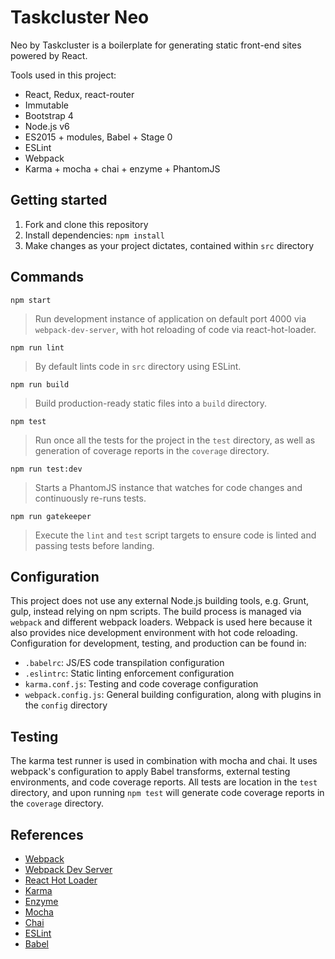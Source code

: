 # Taskcluster Neo

Neo by Taskcluster is a boilerplate for generating static front-end sites powered by React.

Tools used in this project:

- React, Redux, react-router
- Immutable
- Bootstrap 4
- Node.js v6
- ES2015 + modules, Babel + Stage 0
- ESLint
- Webpack
- Karma + mocha + chai + enzyme + PhantomJS

## Getting started

1. Fork and clone this repository
2. Install dependencies: `npm install`
3. Make changes as your project dictates, contained within `src` directory

## Commands

`npm start`

> Run development instance of application on default port 4000 via
> `webpack-dev-server`, with hot reloading of code via react-hot-loader.

`npm run lint`

> By default lints code in `src` directory using ESLint.

`npm run build`

> Build production-ready static files into a `build` directory.

`npm test`

> Run once all the tests for the project in the `test` directory, as well as
> generation of coverage reports in the `coverage` directory.

`npm run test:dev`

> Starts a PhantomJS instance that watches for code changes and continuously
> re-runs tests.

`npm run gatekeeper`

> Execute the `lint` and `test` script targets to ensure code is linted and
> passing tests before landing.

## Configuration

This project does not use any external Node.js building tools, e.g. Grunt, gulp,
instead relying on npm scripts. The build process is managed via `webpack` and
different webpack loaders. Webpack is used here because it also provides nice
development environment with hot code reloading. Configuration for development,
testing, and production can be found in:

- `.babelrc`: JS/ES code transpilation configuration
- `.eslintrc`: Static linting enforcement configuration
- `karma.conf.js`: Testing and code coverage configuration
- `webpack.config.js`: General building configuration, along with plugins in the `config` directory

## Testing

The karma test runner is used in combination with mocha and chai. It uses
webpack's configuration to apply Babel transforms, external testing
environments, and code coverage reports. All tests are location in the `test`
directory, and upon running `npm test` will generate code coverage reports in
the `coverage` directory.

## References

- [Webpack](https://webpack.github.io/)
- [Webpack Dev Server](https://webpack.github.io/docs/webpack-dev-server.html)
- [React Hot Loader](https://github.com/gaearon/react-hot-loader)
- [Karma](https://karma-runner.github.io)
- [Enzyme](http://airbnb.io/enzyme/)
- [Mocha](http://mochajs.org/)
- [Chai](http://chaijs.com/)
- [ESLint](http://eslint.org/)
- [Babel](http://babeljs.io/)

